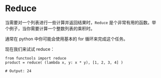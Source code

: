 # Reduce

当需要对一个列表进行一些计算并返回结果时，`Reduce` 是个非常有用的函数。举个例子，当你需要计算一个整数列表的乘积时。

通常在 python 中你可能会使用基本的 for 循环来完成这个任务。

现在我们来试试 reduce：

```text
from functools import reduce
product = reduce( (lambda x, y: x * y), [1, 2, 3, 4] )

# Output: 24
```

